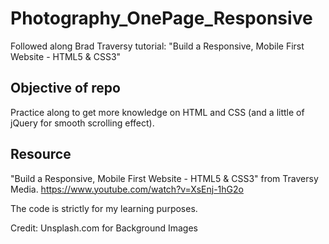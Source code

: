 # Photography_OnePage_Responsive

Followed along Brad Traversy tutorial: "Build a Responsive, Mobile First Website - HTML5 & CSS3"

## Objective of repo

Practice along to get more knowledge on HTML and CSS (and a little of jQuery for smooth scrolling effect).

## Resource

"Build a Responsive, Mobile First Website - HTML5 & CSS3" from Traversy Media. https://www.youtube.com/watch?v=XsEnj-1hG2o

The code is strictly for my learning purposes.

Credit: Unsplash.com for Background Images
